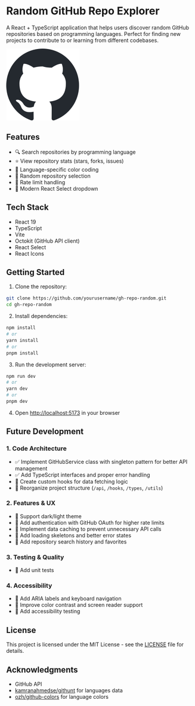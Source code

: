 # Random GitHub Repo Explorer

A React + TypeScript application that helps users discover random GitHub repositories based on programming languages. Perfect for finding new projects to contribute to or learning from different codebases.

![GitHub Logo](./src/assets/github.svg)

## Features

- 🔍 Search repositories by programming language
- ⭐ View repository stats (stars, forks, issues)
- 🎨 Language-specific color coding
- 🔄 Random repository selection
- 🚦 Rate limit handling
- 💫 Modern React Select dropdown

## Tech Stack

- React 19
- TypeScript
- Vite
- Octokit (GitHub API client)
- React Select
- React Icons

## Getting Started

1. Clone the repository:
```bash
git clone https://github.com/yourusername/gh-repo-random.git
cd gh-repo-random
```

2. Install dependencies:
```bash
npm install
# or
yarn install
# or
pnpm install
```

3. Run the development server:
```bash
npm run dev
# or
yarn dev
# or
pnpm dev
```

4. Open [http://localhost:5173](http://localhost:5173) in your browser

## Future Development

### 1. Code Architecture
- ✅ Implement GitHubService class with singleton pattern for better API management
- ✅ Add TypeScript interfaces and proper error handling
- 🔲 Create custom hooks for data fetching logic
- 🔲 Reorganize project structure (`/api`, `/hooks`, `/types`, `/utils`)

### 2. Features & UX
- 🔲 Support dark/light theme
- 🔲 Add authentication with GitHub OAuth for higher rate limits
- 🔲 Implement data caching to prevent unnecessary API calls
- 🔲 Add loading skeletons and better error states
- 🔲 Add repository search history and favorites

### 3. Testing & Quality
- 🔲 Add unit tests

### 4. Accessibility
- 🔲 Add ARIA labels and keyboard navigation
- 🔲 Improve color contrast and screen reader support
- 🔲 Add accessibility testing

## License

This project is licensed under the MIT License - see the [LICENSE](LICENSE) file for details.

## Acknowledgments

- GitHub API
- [kamranahmedse/githunt](https://github.com/kamranahmedse/githunt) for languages data
- [ozh/github-colors](https://github.com/ozh/github-colors) for language colors